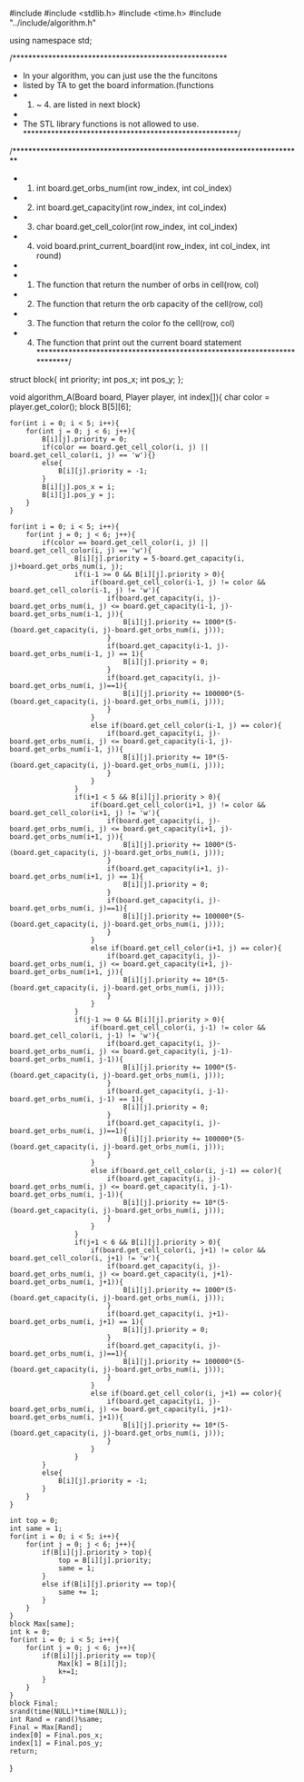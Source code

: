 #include <iostream>
#include <stdlib.h>
#include <time.h>
#include "../include/algorithm.h"

using namespace std;

/******************************************************
 * In your algorithm, you can just use the the funcitons
 * listed by TA to get the board information.(functions
 * 1. ~ 4. are listed in next block)
 *
 * The STL library functions is not allowed to use.
******************************************************/

/*************************************************************************
 * 1. int board.get_orbs_num(int row_index, int col_index)
 * 2. int board.get_capacity(int row_index, int col_index)
 * 3. char board.get_cell_color(int row_index, int col_index)
 * 4. void board.print_current_board(int row_index, int col_index, int round)
 *
 * 1. The function that return the number of orbs in cell(row, col)
 * 2. The function that return the orb capacity of the cell(row, col)
 * 3. The function that return the color fo the cell(row, col)
 * 4. The function that print out the current board statement
*************************************************************************/


struct block{
    int priority;
    int pos_x;
    int pos_y;
};

void algorithm_A(Board board, Player player, int index[]){
    char color = player.get_color();
    block B[5][6];

    for(int i = 0; i < 5; i++){
        for(int j = 0; j < 6; j++){
            B[i][j].priority = 0;
            if(color == board.get_cell_color(i, j) || board.get_cell_color(i, j) == 'w'){}
            else{
                B[i][j].priority = -1;
            }
            B[i][j].pos_x = i;
            B[i][j].pos_y = j;
        }
    }

    for(int i = 0; i < 5; i++){
        for(int j = 0; j < 6; j++){
            if(color == board.get_cell_color(i, j) || board.get_cell_color(i, j) == 'w'){
                    B[i][j].priority = 5-board.get_capacity(i, j)+board.get_orbs_num(i, j);
                    if(i-1 >= 0 && B[i][j].priority > 0){
                        if(board.get_cell_color(i-1, j) != color && board.get_cell_color(i-1, j) != 'w'){
                            if(board.get_capacity(i, j)-board.get_orbs_num(i, j) <= board.get_capacity(i-1, j)-board.get_orbs_num(i-1, j)){
                                B[i][j].priority += 1000*(5-(board.get_capacity(i, j)-board.get_orbs_num(i, j)));
                            }
                            if(board.get_capacity(i-1, j)-board.get_orbs_num(i-1, j) == 1){
                                B[i][j].priority = 0;
                            }
                            if(board.get_capacity(i, j)-board.get_orbs_num(i, j)==1){
                                B[i][j].priority += 100000*(5-(board.get_capacity(i, j)-board.get_orbs_num(i, j)));
                            }
                        }
                        else if(board.get_cell_color(i-1, j) == color){
                            if(board.get_capacity(i, j)-board.get_orbs_num(i, j) <= board.get_capacity(i-1, j)-board.get_orbs_num(i-1, j)){
                                B[i][j].priority += 10*(5-(board.get_capacity(i, j)-board.get_orbs_num(i, j)));
                            }
                        }
                    }
                    if(i+1 < 5 && B[i][j].priority > 0){
                        if(board.get_cell_color(i+1, j) != color && board.get_cell_color(i+1, j) != 'w'){
                            if(board.get_capacity(i, j)-board.get_orbs_num(i, j) <= board.get_capacity(i+1, j)-board.get_orbs_num(i+1, j)){
                                B[i][j].priority += 1000*(5-(board.get_capacity(i, j)-board.get_orbs_num(i, j)));
                            }
                            if(board.get_capacity(i+1, j)-board.get_orbs_num(i+1, j) == 1){
                                B[i][j].priority = 0;
                            }
                            if(board.get_capacity(i, j)-board.get_orbs_num(i, j)==1){
                                B[i][j].priority += 100000*(5-(board.get_capacity(i, j)-board.get_orbs_num(i, j)));
                            }
                        }
                        else if(board.get_cell_color(i+1, j) == color){
                            if(board.get_capacity(i, j)-board.get_orbs_num(i, j) <= board.get_capacity(i+1, j)-board.get_orbs_num(i+1, j)){
                                B[i][j].priority += 10*(5-(board.get_capacity(i, j)-board.get_orbs_num(i, j)));
                            }
                        }
                    }
                    if(j-1 >= 0 && B[i][j].priority > 0){
                        if(board.get_cell_color(i, j-1) != color && board.get_cell_color(i, j-1) != 'w'){
                            if(board.get_capacity(i, j)-board.get_orbs_num(i, j) <= board.get_capacity(i, j-1)-board.get_orbs_num(i, j-1)){
                                B[i][j].priority += 1000*(5-(board.get_capacity(i, j)-board.get_orbs_num(i, j)));
                            }
                            if(board.get_capacity(i, j-1)-board.get_orbs_num(i, j-1) == 1){
                                B[i][j].priority = 0;
                            }
                            if(board.get_capacity(i, j)-board.get_orbs_num(i, j)==1){
                                B[i][j].priority += 100000*(5-(board.get_capacity(i, j)-board.get_orbs_num(i, j)));
                            }
                        }
                        else if(board.get_cell_color(i, j-1) == color){
                            if(board.get_capacity(i, j)-board.get_orbs_num(i, j) <= board.get_capacity(i, j-1)-board.get_orbs_num(i, j-1)){
                                B[i][j].priority += 10*(5-(board.get_capacity(i, j)-board.get_orbs_num(i, j)));
                            }
                        }
                    }
                    if(j+1 < 6 && B[i][j].priority > 0){
                        if(board.get_cell_color(i, j+1) != color && board.get_cell_color(i, j+1) != 'w'){
                            if(board.get_capacity(i, j)-board.get_orbs_num(i, j) <= board.get_capacity(i, j+1)-board.get_orbs_num(i, j+1)){
                                B[i][j].priority += 1000*(5-(board.get_capacity(i, j)-board.get_orbs_num(i, j)));
                            }
                            if(board.get_capacity(i, j+1)-board.get_orbs_num(i, j+1) == 1){
                                B[i][j].priority = 0;
                            }
                            if(board.get_capacity(i, j)-board.get_orbs_num(i, j)==1){
                                B[i][j].priority += 100000*(5-(board.get_capacity(i, j)-board.get_orbs_num(i, j)));
                            }
                        }
                        else if(board.get_cell_color(i, j+1) == color){
                            if(board.get_capacity(i, j)-board.get_orbs_num(i, j) <= board.get_capacity(i, j+1)-board.get_orbs_num(i, j+1)){
                                B[i][j].priority += 10*(5-(board.get_capacity(i, j)-board.get_orbs_num(i, j)));
                            }
                        }
                    }
            }
            else{
                B[i][j].priority = -1;
            }
        }
    }

    int top = 0;
    int same = 1;
    for(int i = 0; i < 5; i++){
        for(int j = 0; j < 6; j++){
            if(B[i][j].priority > top){
                top = B[i][j].priority;
                same = 1;
            }
            else if(B[i][j].priority == top){
                same += 1;
            }
        }
    }
    block Max[same];
    int k = 0;
    for(int i = 0; i < 5; i++){
        for(int j = 0; j < 6; j++){
            if(B[i][j].priority == top){
                Max[k] = B[i][j];
                k+=1;
            }
        }
    }
    block Final;
    srand(time(NULL)*time(NULL));
    int Rand = rand()%same;
    Final = Max[Rand];
    index[0] = Final.pos_x;
    index[1] = Final.pos_y;
    return;
}
